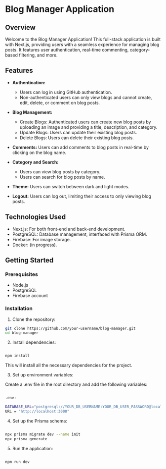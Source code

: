 # Blog Manager Application

## Overview

Welcome to the Blog Manager Application! This full-stack application is built with Next.js, providing users with a seamless experience for managing blog posts. It features user authentication, real-time commenting, category-based filtering, and more.

## Features

- **Authentication:**
  - Users can log in using GitHub authentication.
  - Non-authenticated users can only view blogs and cannot create, edit, delete, or comment on blog posts.

- **Blog Management:**
  - Create Blogs: Authenticated users can create new blog posts by uploading an image and providing a title, description, and category.
  - Update Blogs: Users can update their existing blog posts.
  - Delete Blogs: Users can delete their existing blog posts.

- **Comments:** Users can add comments to blog posts in real-time by clicking on the blog name.

- **Category and Search:**
  - Users can view blog posts by category.
  - Users can search for blog posts by name.

- **Theme:** Users can switch between dark and light modes.

- **Logout:** Users can log out, limiting their access to only viewing blog posts.

## Technologies Used

- Next.js: For both front-end and back-end development.
- PostgreSQL: Database management, interfaced with Prisma ORM.
- Firebase: For image storage.
- Docker: (in progress).

## Getting Started

### Prerequisites

- Node.js
- PostgreSQL
- Firebase account

### Installation

1. Clone the repository:

```bash
git clone https://github.com/your-username/blog-manager.git
cd blog-manager
```

2. Install dependencies:

```bash

npm install
```

This will install all the necessary dependencies for the project.

3. Set up environment variables:

Create a .env file in the root directory and add the following variables:

```bash

.env: 

DATABASE_URL="postgresql://YOUR_DB_USERNAME:YOUR_DB_USER_PASSWORD@localhost:5432/mydb?schema=public"
URL = "http://localhost:3000"

```

4. Set up the Prisma schema:

```bash

npx prisma migrate dev --name init
npx prisma generate
```

5. Run the application:

```bash

npm run dev

```
